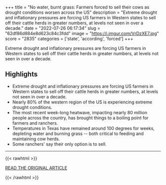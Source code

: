 +++
title = "No water, burnt grass: Farmers forced to sell their cows as drought conditions worsen across the US"
description = "Extreme drought and inflationary pressures are forcing US farmers in Western states to sell off their cattle herds in greater numbers, at levels not seen in over a decade."
date = "2022-07-26 06:17:34"
slug = "62df86d884e8d623c84c3fdd"
image = "https://i.imgur.com/VrDzXE7.jpg"
score = "2835"
categories = ['state', 'according', 'forced']
+++

Extreme drought and inflationary pressures are forcing US farmers in Western states to sell off their cattle herds in greater numbers, at levels not seen in over a decade.

## Highlights

- Extreme drought and inflationary pressures are forcing US farmers in Western states to sell off their cattle herds in greater numbers, at levels not seen in over a decade.
- Nearly 80% of the western region of the US is experiencing extreme drought conditions.
- The most recent week-long heatwave, impacting nearly 80 million people across the country, has brought things to a boiling point for farmers and ranchers.
- Temperatures in Texas have remained around 100 degrees for weeks, depleting water and burning grass -- both critical to feeding and maintaining cow herds.
- Some ranchers' say their only option is to sell.

---

{{< rawhtml >}}
  <p class="article-category">
    <a target="_blank" href="https://www.cnn.com/2022/07/25/business/drought-farmers-cows/index.html">READ THE ORIGINAL ARTICLE</a>
  </p>
{{< /rawhtml >}}
